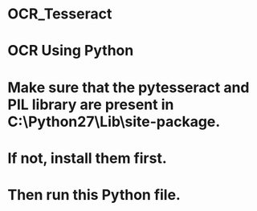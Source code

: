# OCR_Tesseract
# OCR Using Python
# Make sure that the pytesseract and PIL library are present in C:\Python27\Lib\site-package.
# If not, install them first.
# Then run this Python file.
